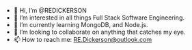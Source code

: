 - 👋 Hi, I’m @REDICKERSON
- 👀 I’m interested in all things Full Stack Software Engineering.
- 🌱 I’m currently learning MongoDB, and Node.js.
- 💞️ I’m looking to collaborate on anything that catches my eye.
- 📫 How to reach me: RE.Dickerson@outlook.com

<!---
REDICKERSON/REDICKERSON is a ✨ special ✨ repository because its `README.md` (this file) appears on your GitHub profile.
You can click the Preview link to take a look at your changes.
--->
